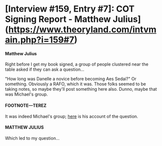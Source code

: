 # [Interview #159, Entry #7]: COT Signing Report - Matthew Julius](https://www.theoryland.com/intvmain.php?i=159#7)

#### Matthew Julius

Right before I get my book signed, a group of people clustered near the table asked if they can ask a question...

"How long was Danelle a novice before becoming Aes Sedai?" Or something. Obviously a RAFO, which it was. Those folks seemed to be taking notes, so maybe they'll post something here also. Dunno, maybe that was Michael's group.

#### FOOTNOTE—TEREZ

It was indeed Michael's group;
[here](http://www.theoryland.com/intvmain.php?i=162#6)
is his account of the question.

#### MATTHEW JULIUS

Which led to my question...

